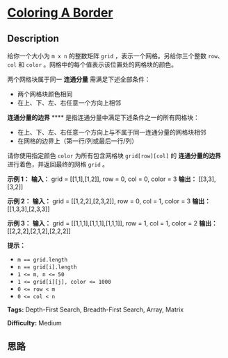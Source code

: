# [Coloring A Border][title]

## Description

给你一个大小为 `m x n` 的整数矩阵 `grid` ，表示一个网格。另给你三个整数 `row`、`col` 和 `color`
。网格中的每个值表示该位置处的网格块的颜色。

两个网格块属于同一 **连通分量** 需满足下述全部条件：

  * 两个网格块颜色相同
  * 在上、下、左、右任意一个方向上相邻

**连通分量的边界** **** 是指连通分量中满足下述条件之一的所有网格块：

  * 在上、下、左、右任意一个方向上与不属于同一连通分量的网格块相邻
  * 在网格的边界上（第一行/列或最后一行/列）

请你使用指定颜色 `color` 为所有包含网格块 `grid[row][col]` 的 **连通分量的边界** 进行着色，并返回最终的网格 `grid`
。



**示例 1：**
            **输入：** grid = [[1,1],[1,2]], row = 0, col = 0, color = 3    **输出：** [[3,3],[3,2]]

**示例 2：**
            **输入：** grid = [[1,2,2],[2,3,2]], row = 0, col = 1, color = 3    **输出：** [[1,3,3],[2,3,3]]

**示例 3：**
            **输入：** grid = [[1,1,1],[1,1,1],[1,1,1]], row = 1, col = 1, color = 2    **输出：** [[2,2,2],[2,1,2],[2,2,2]]



**提示：**

  * `m == grid.length`
  * `n == grid[i].length`
  * `1 <= m, n <= 50`
  * `1 <= grid[i][j], color <= 1000`
  * `0 <= row < m`
  * `0 <= col < n`




**Tags:** Depth-First Search, Breadth-First Search, Array, Matrix

**Difficulty:** Medium

## 思路

[title]: https://leetcode-cn.com/problems/coloring-a-border
